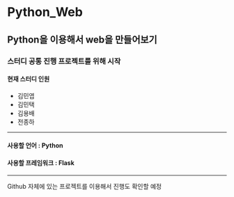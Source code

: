 # Python_Web
## Python을 이용해서 web을 만들어보기
### 스터디 공통 진행 프로젝트를 위해 시작
#### 현재 스터디 인원
* 김민엽
* 김민택
* 김용배
* 전종하

***

#### __사용할 언어 : Python__
#### __사용할 프레임워크 : Flask__
***

Github 자체에 있는 프로젝트를 이용해서 진행도 확인할 예정
